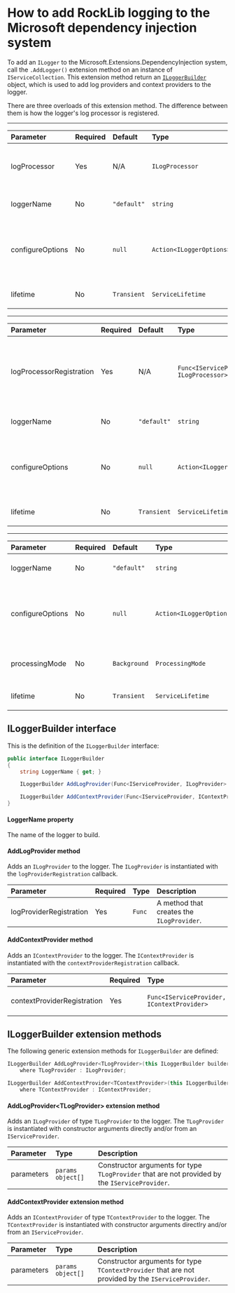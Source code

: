 # How to add RockLib logging to the Microsoft dependency injection system

To add an `ILogger` to the Microsoft.Extensions.DependencyInjection system, call the `.AddLogger()` extension method on an instance of `IServiceCollection`. This extension method return an [`ILoggerBuilder`](#iloggerbuilder-interface) object, which is used to add log providers and context providers to the logger.

There are three overloads of this extension method. The difference between them is how the logger's log processor is registered.

---

| Parameter        | Required | Default     | Type                     | Description                                                                               |
|:-----------------|:---------|:------------|:-------------------------|:------------------------------------------------------------------------------------------|
| logProcessor     | Yes      | N/A         | `ILogProcessor`          | The object that will process log entries on behalf of the logger.                         |
| loggerName       | No       | `"default"` | `string`                 | The name of the logger to build.                                                          |
| configureOptions | No       | `null`      | `Action<ILoggerOptions>` | A delegate to configure the `ILoggerOptions` object that is used to configure the logger. |
| lifetime         | No       | `Transient` | `ServiceLifetime`        | The `ServiceLifetime` of the service.                                                     |

---

| Parameter                | Required | Default     | Type                                    | Description                                                                                          |
|:-------------------------|:---------|:------------|:----------------------------------------|:-----------------------------------------------------------------------------------------------------|
| logProcessorRegistration | Yes      | N/A         | `Func<IServiceProvider, ILogProcessor>` | The method used to create the `ILogProcessor` that will process log entries on behalf of the logger. |
| loggerName               | No       | `"default"` | `string`                                | The name of the logger to build.                                                                     |
| configureOptions         | No       | `null`      | `Action<ILoggerOptions>`                | A delegate to configure the `ILoggerOptions` object that is used to configure the logger.            |
| lifetime                 | No       | `Transient` | `ServiceLifetime`                       | The `ServiceLifetime` of the service.                                                                |

---

| Parameter        | Required | Default      | Type                     | Description                                                                               |
|:-----------------|:---------|:-------------|:-------------------------|:------------------------------------------------------------------------------------------|
| loggerName       | No       | `"default"`  | `string`                 | The name of the logger to build.                                                          |
| configureOptions | No       | `null`       | `Action<ILoggerOptions>` | A delegate to configure the `ILoggerOptions` object that is used to configure the logger. |
| processingMode   | No       | `Background` | `ProcessingMode`         | A value that indicates how the logger will process logs.                                  |
| lifetime         | No       | `Transient`  | `ServiceLifetime`        | The `ServiceLifetime` of the service.                                                     |

## ILoggerBuilder interface

This is the definition of the `ILoggerBuilder` interface:

```c#
public interface ILoggerBuilder
{
    string LoggerName { get; }

    ILoggerBuilder AddLogProvider(Func<IServiceProvider, ILogProvider> logProviderRegistration);

    ILoggerBuilder AddContextProvider(Func<IServiceProvider, IContextProvider> contextProviderRegistration);
}
```

#### LoggerName property
The name of the logger to build.

#### AddLogProvider method
Adds an `ILogProvider` to the logger. The `ILogProvider` is instantiated with the `logProviderRegistration` callback.

| Parameter               | Required | Type   | Description                               |
|:------------------------|:---------|:-------|:------------------------------------------|
| logProviderRegistration | Yes      | `Func` | A method that creates the `ILogProvider`. |

#### AddContextProvider method
Adds an `IContextProvider` to the logger. The `IContextProvider` is instantiated with the `contextProviderRegistration` callback.

| Parameter                   | Required | Type                                       | Description                                   |
|:----------------------------|:---------|:-------------------------------------------|:----------------------------------------------|
| contextProviderRegistration | Yes      | `Func<IServiceProvider, IContextProvider>` | A method that creates the `IContextProvider`. |

## ILoggerBuilder extension methods

The following generic extension methods for `ILoggerBuilder` are defined:

```c#
ILoggerBuilder AddLogProvider<TLogProvider>(this ILoggerBuilder builder, params object[] parameters)
    where TLogProvider : ILogProvider;

ILoggerBuilder AddContextProvider<TContextProvider>(this ILoggerBuilder builder, params object[] parameters)
    where TContextProvider : IContextProvider;
```

#### AddLogProvider\<TLogProvider\> extension method
Adds an `ILogProvider` of type `TLogProvider` to the logger. The `TLogProvider` is instantiated with constructor arguments directly and/or from an `IServiceProvider`.

| Parameter  | Type              | Description                                                                                    |
|:-----------|:------------------|:-----------------------------------------------------------------------------------------------|
| parameters | `params object[]` | Constructor arguments for type `TLogProvider` that are not provided by the `IServiceProvider`. |

#### AddContextProvider extension method
Adds an `IContextProvider` of type `TContextProvider` to the logger. The `TContextProvider` is instantiated with constructor arguments directlry and/or from an `IServiceProvider`.

| Parameter  | Type              | Description                                                                                        |
|:-----------|:------------------|:---------------------------------------------------------------------------------------------------|
| parameters | `params object[]` | Constructor arguments for type `TContextProvider` that are not provided by the `IServiceProvider`. |
